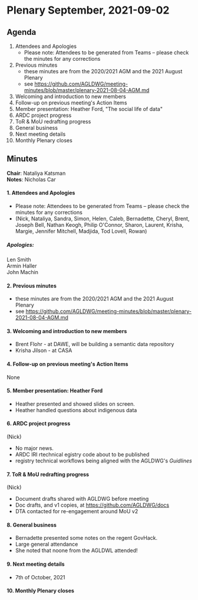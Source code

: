 # Plenary September, 2021-09-02

## Agenda

1. Attendees and Apologies
    * Please note: Attendees to be generated from Teams – please check the minutes for any corrections
2. Previous minutes
    * these minutes are from the 2020/2021 AGM and the 2021 August Plenary
    * see https://github.com/AGLDWG/meeting-minutes/blob/master/plenary-2021-08-04-AGM.md
3. Welcoming and introduction to new members
4. Follow-up on previous meeting's Action Items
5. Member presentation: Heather Ford, "The social life of data"
6. ARDC project progress
7. ToR & MoU redrafting progress
8. General business 
9. Next meeting details
10. Monthly Plenary closes

## Minutes

**Chair**: Nataliya Katsman  
**Notes**: Nicholas Car  

#### 1. Attendees and Apologies

* Please note: Attendees to be generated from Teams – please check the minutes for any corrections
* (Nick, Nataliya, Sandra, Simon, Helen, Caleb, Bernadette, Cheryl, Brent, Joseph Bell, Nathan Keogh, Philip O'Connor, Sharon, Laurent, Krisha, Margie, Jennifer Mitchell, Madjida, Tod Lovell, Rowan)

##### Apologies:  

Len Smith  
Armin Haller  
John Machin  
    
#### 2. Previous minutes

* these minutes are from the 2020/2021 AGM and the 2021 August Plenary
* see https://github.com/AGLDWG/meeting-minutes/blob/master/plenary-2021-08-04-AGM.md

#### 3. Welcoming and introduction to new members

* Brent Flohr - at DAWE, will be building a semantic data repository
* Krisha Jilson - at CASA
 
#### 4. Follow-up on previous meeting's Action Items

None

#### 5. Member presentation: Heather Ford

* Heather presented and showed slides on screen.
* Heather handled questions about indigenous data

#### 6. ARDC project progress

(Nick)  
* No major news.
* ARDC IRI rtechnical egistry code about to be published
* registry technical workflows being aligned with the AGLDWG's _Guidlines_

#### 7. ToR & MoU redrafting progress

(Nick)  
* Document drafts shared with AGLDWG before meeting
* Doc drafts, and v1 copies, at https://github.com/AGLDWG/docs
* DTA contacted for re-engagement around MoU v2

#### 8. General business 

* Bernadette presented some notes on the regent GovHack.
* Large general attendance
* She noted that noone from the AGLDWL attended!

#### 9. Next meeting details

* 7th of October, 2021

#### 10. Monthly Plenary closes
